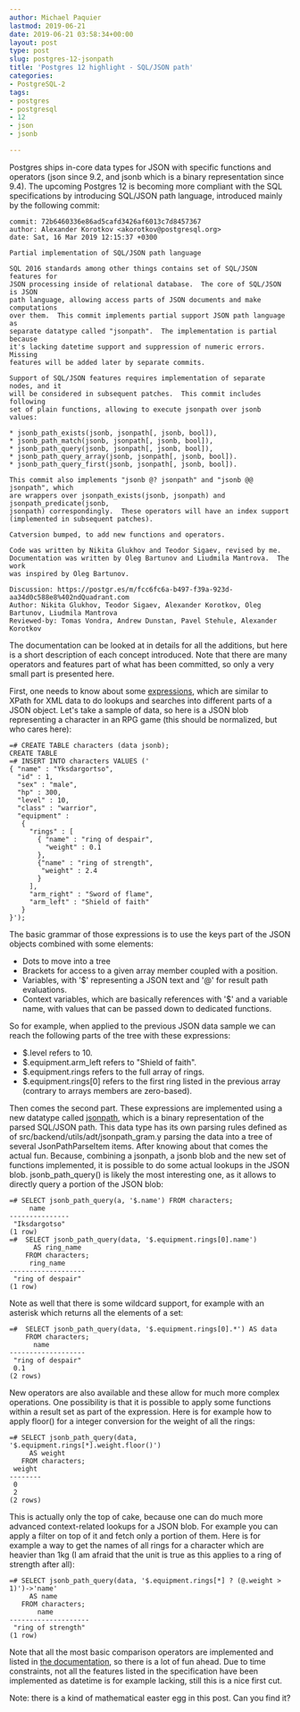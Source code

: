 ```yaml
---
author: Michael Paquier
lastmod: 2019-06-21
date: 2019-06-21 03:58:34+00:00
layout: post
type: post
slug: postgres-12-jsonpath
title: 'Postgres 12 highlight - SQL/JSON path'
categories:
- PostgreSQL-2
tags:
- postgres
- postgresql
- 12
- json
- jsonb

---
```


Postgres ships in-core data types for JSON with specific functions and operators
(json since 9.2, and jsonb which is a binary representation since 9.4).  The
upcoming Postgres 12 is becoming more compliant with the SQL specifications by
introducing SQL/JSON path language, introduced mainly by the following commit:

    commit: 72b6460336e86ad5cafd3426af6013c7d8457367
    author: Alexander Korotkov <akorotkov@postgresql.org>
    date: Sat, 16 Mar 2019 12:15:37 +0300

    Partial implementation of SQL/JSON path language

    SQL 2016 standards among other things contains set of SQL/JSON features for
    JSON processing inside of relational database.  The core of SQL/JSON is JSON
    path language, allowing access parts of JSON documents and make computations
    over them.  This commit implements partial support JSON path language as
    separate datatype called "jsonpath".  The implementation is partial because
    it's lacking datetime support and suppression of numeric errors.  Missing
    features will be added later by separate commits.

    Support of SQL/JSON features requires implementation of separate nodes, and it
    will be considered in subsequent patches.  This commit includes following
    set of plain functions, allowing to execute jsonpath over jsonb values:

    * jsonb_path_exists(jsonb, jsonpath[, jsonb, bool]),
    * jsonb_path_match(jsonb, jsonpath[, jsonb, bool]),
    * jsonb_path_query(jsonb, jsonpath[, jsonb, bool]),
    * jsonb_path_query_array(jsonb, jsonpath[, jsonb, bool]).
    * jsonb_path_query_first(jsonb, jsonpath[, jsonb, bool]).

    This commit also implements "jsonb @? jsonpath" and "jsonb @@ jsonpath", which
    are wrappers over jsonpath_exists(jsonb, jsonpath) and jsonpath_predicate(jsonb,
    jsonpath) correspondingly.  These operators will have an index support
    (implemented in subsequent patches).

    Catversion bumped, to add new functions and operators.

    Code was written by Nikita Glukhov and Teodor Sigaev, revised by me.
    Documentation was written by Oleg Bartunov and Liudmila Mantrova.  The work
    was inspired by Oleg Bartunov.

    Discussion: https://postgr.es/m/fcc6fc6a-b497-f39a-923d-aa34d0c588e8%402ndQuadrant.com
    Author: Nikita Glukhov, Teodor Sigaev, Alexander Korotkov, Oleg Bartunov, Liudmila Mantrova
    Reviewed-by: Tomas Vondra, Andrew Dunstan, Pavel Stehule, Alexander Korotkov

The documentation can be looked at in details for all the additions, but
here is a short description of each concept introduced.  Note that there
are many operators and features part of what has been committed, so only
a very small part is presented here.

First, one needs to know about some
[expressions](https://www.postgresql.org/docs/devel/functions-json.html#FUNCTIONS-SQLJSON-PATH),
which are similar to XPath for XML data to do lookups and searches into
different parts of a JSON object.  Let's take a sample of data, so here
is a JSON blob representing a character in an RPG game (this should be
normalized, but who cares here):

    =# CREATE TABLE characters (data jsonb);
    CREATE TABLE
    =# INSERT INTO characters VALUES ('
    { "name" : "Yksdargortso",
      "id" : 1,
      "sex" : "male",
      "hp" : 300,
      "level" : 10,
      "class" : "warrior",
      "equipment" :
       {
         "rings" : [
           { "name" : "ring of despair",
             "weight" : 0.1
           },
           {"name" : "ring of strength",
            "weight" : 2.4
           }
         ],
         "arm_right" : "Sword of flame",
         "arm_left" : "Shield of faith"
       }
    }');

The basic grammar of those expressions is to use the keys part of the JSON
objects combined with some elements:

  * Dots to move into a tree
  * Brackets for access to a given array member coupled with a position.
  * Variables, with '$' representing a JSON text and '@' for result path
  evaluations.
  * Context variables, which are basically references with '$' and a
  variable name, with values that can be passed down to dedicated functions.

So for example, when applied to the previous JSON data sample we can
reach the following parts of the tree with these expressions:

  * $.level refers to 10.
  * $.equipment.arm\_left refers to "Shield of faith".
  * $.equipment.rings refers to the full array of rings.
  * $.equipment.rings[0] refers to the first ring listed in the previous
  array (contrary to arrays members are zero-based).

Then comes the second part.  These expressions are implemented using a
new datatype called
[jsonpath](https://www.postgresql.org/docs/devel/datatype-json.html#DATATYPE-JSONPATH),
which is a binary representation of the parsed SQL/JSON path.  This data
type has its own parsing rules defined as of
src/backend/utils/adt/jsonpath\_gram.y parsing the data into a tree of
several JsonPathParseItem items.  After knowing about that comes the
actual fun.  Because, combining a jsonpath, a jsonb blob and the new set
of functions implemented, it is possible to do some actual lookups in the
JSON blob.  jsonb\_path\_query() is likely the most interesting one, as it
allows to directly query a portion of the JSON blob:

    =# SELECT jsonb_path_query(a, '$.name') FROM characters;
         name
    ---------------
     "Iksdargotso"
    (1 row)
    =#  SELECT jsonb_path_query(data, '$.equipment.rings[0].name')
          AS ring_name
        FROM characters;
         ring_name
    -------------------
     "ring of despair"
    (1 row)

Note as well that there is some wildcard support, for example with an
asterisk which returns all the elements of a set:

    =#  SELECT jsonb_path_query(data, '$.equipment.rings[0].*') AS data
        FROM characters;
          name
    -------------------
     "ring of despair"
     0.1
    (2 rows)

New operators are also available and these allow for much more complex
operations.  One possibility is that it is possible to apply some functions
within a result set as part of the expression.  Here is for example how
to apply floor() for a integer conversion for the weight of all the rings:

    =# SELECT jsonb_path_query(data, '$.equipment.rings[*].weight.floor()')
         AS weight
       FROM characters;
     weight
    --------
     0
     2
    (2 rows)

This is actually only the top of cake, because one can do much more
advanced context-related lookups for a JSON blob.  For example you
can apply a filter on top of it and fetch only a portion of them.
Here is for example a way to get the names of all rings for a character
which are heavier than 1kg (I am afraid that the unit is true as this
applies to a ring of strength after all):

    =# SELECT jsonb_path_query(data, '$.equipment.rings[*] ? (@.weight > 1)')->'name'
         AS name
       FROM characters;
           name
    --------------------
     "ring of strength"
    (1 row)

Note that all the most basic comparison operators are implemented and
listed in [the documentation](https://www.postgresql.org/docs/devel/functions-json.html#FUNCTIONS-SQLJSON-FILTER-EX-TABLE),
so there is a lot of fun ahead.  Due to time constraints, not all the
features listed in the specification have been implemented as datetime
is for example lacking, still this is a nice first cut.

Note: there is a kind of mathematical easter egg in this post.  Can
you find it?

